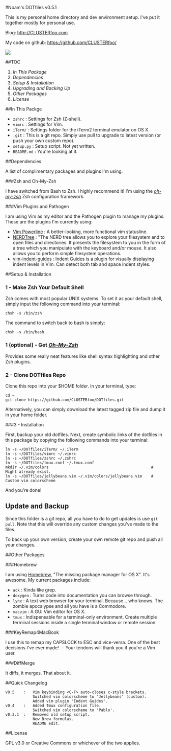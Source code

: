 #Noam's DOTfiles v0.5.1

This is my personal home directory and dev environment setup. I've put it 
together mostly for personal use. 

Blog: <http://CLUSTERfoo.com>

My code on github: <https://github.com/CLUSTERfoo/>

![](http://i.imgur.com/ajjNy.png)

##TOC

1. *In This Package*
2. *Dependencies*
3. *Setup & Installation*
4. *Upgrading and Backing Up*
5. *Other Packages*
6. *License*



##In This Packge

* `zshrc`       :   Settings for Zsh (Z-shell).
* `vimrc`       :   Settings for Vim. 
* `iTerm/`      :   Settings folder for the iTerm2 terminal emulator on 
OS X.
* `.git`        :   This is a git repo. Simply  use pull to upgrade to 
                    latest version (or push your own custom repo).
* `setup.py`    :   Setup script. Not yet written. 
* `README.md`   :   You're looking at it.



##Dependencies

A list of complimentary packages and plugins I'm using.

###Zsh and Oh-My-Zsh

I have switched from Bash to Zsh. I highly recommend it! I'm using the 
[*oh-my-zsh*](https://github.com/robbyrussell/oh-my-zsh) Zsh configuration 
framework.

###Vim Plugins and Pathogen

I am using Vim as my editor and the Pathogen plugin to manage my plugins. These
are the plugins I'm currently using:

* [Vim Powerline](https://github.com/Lokaltog/vim-powerline)
                :   A better-looking, more functional vim statusline.
* [NERDTree](https://github.com/scrooloose/nerdtree)
                :   "The NERD tree allows you to explore your filesystem and to 
                    open files and directories. It presents the filesystem to 
                    you in the form of a tree which you manipulate with the 
                    keyboard and/or mouse. It also allows you to perform simple 
                    filesystem operations.
* [vim-indent-guides](https://github.com/nathanaelkane/vim-indent-guides)
                :   Indent Guides is a plugin for visually displaying indent 
                    levels in Vim. Can detect both tab and space indent styles.



##Setup & Installation

### 1 - Make Zsh Your Default Shell

Zsh comes with most popular UNIX systems. To set it as your default shell,
simply input the following command into your terminal:

    chsh -s /bin/zsh

The command to switch back to bash is simply:

    chsh -s /bin/bash


### 1 (optional) - Get [*Oh-My-Zsh*](https://github.com/robbyrussell/oh-my-zsh)

Provides some really neat features like shell syntax highlighting and other Zsh
plugins.


### 2 - Clone DOTfiles Repo ##

Clone this repo into your $HOME folder. In your terminal, type:

    cd ~
    git clone https://github.com/CLUSTERfoo/DOTfiles.git

Alternatively, you can simply download the latest tagged zip file and dump it in
your home folder.


###3 - Installation

First, backup your old dotfiles. Next, create symbolic
links of the dotfiles in this package by copying the following commands into
your terminal:

    ln -s ~/DOTfiles/iTerm/ ~/.iTerm
    ln -s ~/DOTfiles/vimrc ~/.vimrc
    ln -s ~/DOTfiles/zshrc ~/.zshrc
    ln -s ~/DOTfiles/tmux.conf ~/.tmux.conf 
    mkdir ~/.vim/colors                                             # Might already exist.
    ln -s ~/DOTfiles/jellybeans.vim ~/.vim/colors/jellybeans.vim    # Custom vim colorscheme

And you're done!

## Update and Backup

Since this folder is a git repo, all you have to do to get updates is use `git
pull`. Note that this will override any custom changes you've made to the files.

To back up your own version, create your own remote git repo and push
all your changes.

##Other Packages

###Homebrew

I am using [Homebrew](http://mxcl.github.com/homebrew/), "The missing package 
manager for OS X". It's awesome. My current packages include:

* `ack`     :   Kinda like grep.
* `doxygen` :   Turns code into documentation you can browse through.
* `lynx`    :   A text web browser for your terminal. Because... who knows. The 
                zombie apocalypse and all you have is a Commodore. 
* `macvim`  :   A GUI Vim editor for OS X.
* `tmux`    :   Indispensable for a terminal-only environment. Create multiple
                terminal sessions inside a single terminal window or remote
                session.

###KeyRemap4MacBook

I use this to remap my CAPSLOCK to ESC and vice-versa. One of the best
decisions I've ever made! -- Your tendons will thank you if you're a Vim user.

###DiffMerge

It diffs, it merges. That about it.

##Quick Changelog

    v0.5    :   Vim keybinding <C-F> auto-closes c-style brackets.
                Switched vim colorscheme to 'Jellybeans' (custom).
                Added vim plugin 'Indent Guides'.
    v0.4    :   Added Tmux configuration file.
                Switched vim colorscheme to 'Pablo'.
    v0.3.1  :   Removed old setup script.
                New Brew formulas.
                README edit.

##License

GPL v3.0 or Creative Commons or whichever of the two applies. 


